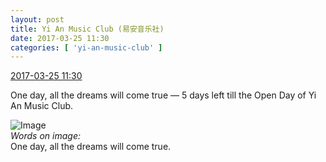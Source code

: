 ```yaml
---
layout: post
title: Yi An Music Club (易安音乐社)
date: 2017-03-25 11:30
categories: [ 'yi-an-music-club' ]
---
```


<div class="weibo-info">
  <a href="http://weibo.com/6094546964/EBpb1ws4d">2017-03-25 11:30</a>
</div>

One day, all the dreams will come true — 5 days left till the Open Day of Yi An Music Club.

<!-- more -->

![Image](http://wx1.sinaimg.cn/mw690/006Es64Agy1fdy6uh2qinj30u01hc4qp.jpg)  
*Words on image:*  
One day, all the dreams will come true.
